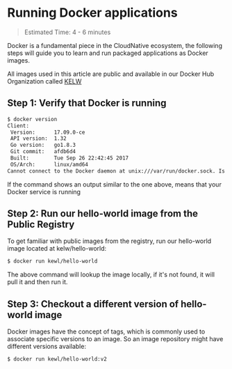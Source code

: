 # Running Docker applications

> Estimated Time: 4 - 6 minutes

Docker is a fundamental piece in the CloudNative ecosystem, the following steps will guide you to learn and run packaged applications as Docker images.

All images used in this article are public and available in our Docker Hub Organization called [KELW](https://hub.docker.com/u/kelw/)

## Step 1: Verify that Docker is running

```bash
$ docker version
Client:
 Version:      17.09.0-ce
 API version:  1.32
 Go version:   go1.8.3
 Git commit:   afdb6d4
 Built:        Tue Sep 26 22:42:45 2017
 OS/Arch:      linux/amd64
Cannot connect to the Docker daemon at unix:///var/run/docker.sock. Is the docker daemon running?
```

If the command shows an output similar to the one above, means that your Docker service is running

## **Step 2: Run our hello-world image from the Public Registry**

To get familiar with public images from the registry, run our hello-world image  located at kelw/hello-world:

```bash
$ docker run kewl/hello-world
```

The above command will lookup the image locally, if it's not found, it will pull it and then run it.

## Step 3: Checkout a different version of hello-world image

Docker images have the concept of tags, which is commonly used to associate specific versions to an image. So an image repository might have different versions available:

```
$ docker run kewl/hello-world:v2
```



